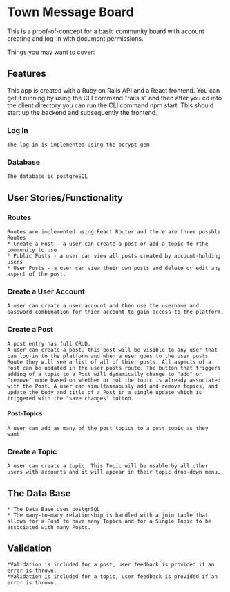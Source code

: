 # Town Message Board

This is a proof-of-concept for a basic community board with account creating and log-in with document permissions.

Things you may want to cover:

## Features

This app is created with a Ruby on Rails API and a React frontend. 
You can get it running by using the CLI command "rails s" and then after you cd into the client directory you can run the CLI command npm start. 
This should start up the backend and subsequently the frontend. 

### Log In

    The log-in is implemented using the bcrypt gem

### Database

    The database is postgreSQL

## User Stories/Functionality

### Routes

    Routes are implemented using React Router and there are three possble Routes
    * Create a Post - a user can create a post or add a topic fo rthe community to use
    * Public Posts - a user can view all posts created by account-holding users
    * User Posts - a user can view their own posts and delete or edit any aspect of the post.
### Create a User Account

    A user can create a user account and then use the username and password combination for thier account to gain access to the platform. 
### Create a Post

    A post entry has full CRUD. 
    A user can create a post, this post will be visible to any user that can log-in to the platform and when a user goes to the user posts Route they will see a list of all of thier posts. All aspects of a Post can be updated in the user posts route. The button that triggers adding of a topic to a Post will dynamically change to "add" or "remove" mode based on whether or not the topic is already associated with the Post. A user can simultaneaously add and remove topics, and update the body and title of a Post in a single update which is triggered with the "save changes" button. 
#### Post-Topics

    A user can add as many of the post topics to a post topic as they want. 
### Create a Topic

    A user can create a topic. This Topic will be usable by all other users with accounts and it will appear in their topic drop-down menu. 

## The Data Base

    * The Data Base uses postgrSQL 
    * The many-to-many relationship is handled with a join table that allows for a Post to have many Topics and for a Single Topic to be associated with many Posts. 
## Validation

    *Validation is included for a post, user feedback is provided if an error is thrown.
    *Validation is included for a topic, user feedback is provided if an error is thrown.



